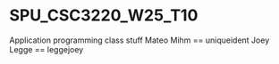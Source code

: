 # SPU_CSC3220_W25_T10
Application programming class stuff
Mateo Mihm == uniqueident
Joey Legge == leggejoey